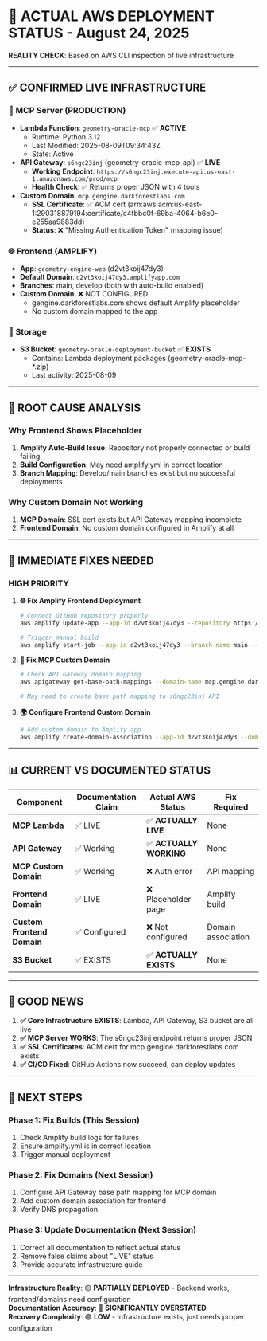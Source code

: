 # 🚀 ACTUAL AWS DEPLOYMENT STATUS - August 24, 2025

**REALITY CHECK**: Based on AWS CLI inspection of live infrastructure

---

## ✅ **CONFIRMED LIVE INFRASTRUCTURE**

### **🔗 MCP Server (PRODUCTION)**
- **Lambda Function**: `geometry-oracle-mcp` ✅ **ACTIVE**
  - Runtime: Python 3.12
  - Last Modified: 2025-08-09T09:34:43Z
  - State: Active
- **API Gateway**: `s6ngc23inj` (geometry-oracle-mcp-api) ✅ **LIVE**
  - **Working Endpoint**: `https://s6ngc23inj.execute-api.us-east-1.amazonaws.com/prod/mcp`
  - **Health Check**: ✅ Returns proper JSON with 4 tools
- **Custom Domain**: `mcp.gengine.darkforestlabs.com` 
  - **SSL Certificate**: ✅ ACM cert (arn:aws:acm:us-east-1:290318879194:certificate/c4fbbc0f-69ba-4064-b6e0-e255aa9883dd)
  - **Status**: ❌ "Missing Authentication Token" (mapping issue)

### **🌐 Frontend (AMPLIFY)**
- **App**: `geometry-engine-web` (d2vt3koij47dy3)
- **Default Domain**: `d2vt3koij47dy3.amplifyapp.com`
- **Branches**: main, develop (both with auto-build enabled)
- **Custom Domain**: ❌ NOT CONFIGURED 
  - gengine.darkforestlabs.com shows default Amplify placeholder
  - No custom domain mapped to the app

### **💾 Storage**
- **S3 Bucket**: `geometry-oracle-deployment-bucket` ✅ **EXISTS**
  - Contains: Lambda deployment packages (geometry-oracle-mcp-*.zip)
  - Last activity: 2025-08-09

---

## 🎯 **ROOT CAUSE ANALYSIS**

### **Why Frontend Shows Placeholder**
1. **Amplify Auto-Build Issue**: Repository not properly connected or build failing
2. **Build Configuration**: May need amplify.yml in correct location
3. **Branch Mapping**: Develop/main branches exist but no successful deployments

### **Why Custom Domain Not Working**
1. **MCP Domain**: SSL cert exists but API Gateway mapping incomplete
2. **Frontend Domain**: No custom domain configured in Amplify at all

---

## 🔧 **IMMEDIATE FIXES NEEDED**

### **HIGH PRIORITY**

1. **🌐 Fix Amplify Frontend Deployment**
   ```bash
   # Connect GitHub repository properly
   aws amplify update-app --app-id d2vt3koij47dy3 --repository https://github.com/bshepp/2014_CS102
   
   # Trigger manual build
   aws amplify start-job --app-id d2vt3koij47dy3 --branch-name main --job-type RELEASE
   ```

2. **🔗 Fix MCP Custom Domain**
   ```bash
   # Check API Gateway domain mapping
   aws apigateway get-base-path-mappings --domain-name mcp.gengine.darkforestlabs.com
   
   # May need to create base path mapping to s6ngc23inj API
   ```

3. **🌍 Configure Frontend Custom Domain**
   ```bash
   # Add custom domain to Amplify app
   aws amplify create-domain-association --app-id d2vt3koij47dy3 --domain-name gengine.darkforestlabs.com --subdomain-settings subDomainName=www,branchName=main
   ```

---

## 📊 **CURRENT VS DOCUMENTED STATUS**

| Component | Documentation Claim | Actual AWS Status | Fix Required |
|-----------|--------------------|--------------------|---------------|
| **MCP Lambda** | ✅ LIVE | ✅ **ACTUALLY LIVE** | None |
| **API Gateway** | ✅ Working | ✅ **ACTUALLY WORKING** | None |
| **MCP Custom Domain** | ✅ Working | ❌ Auth error | API mapping |
| **Frontend Domain** | ✅ LIVE | ❌ Placeholder page | Amplify build |
| **Custom Frontend Domain** | ✅ Configured | ❌ Not configured | Domain association |
| **S3 Bucket** | ✅ EXISTS | ✅ **ACTUALLY EXISTS** | None |

---

## 🎉 **GOOD NEWS**

1. **✅ Core Infrastructure EXISTS**: Lambda, API Gateway, S3 bucket are all live
2. **✅ MCP Server WORKS**: The s6ngc23inj endpoint returns proper JSON
3. **✅ SSL Certificates**: ACM cert for mcp.gengine.darkforestlabs.com exists
4. **✅ CI/CD Fixed**: GitHub Actions now succeed, can deploy updates

---

## 🚀 **NEXT STEPS**

### **Phase 1: Fix Builds (This Session)**
1. Check Amplify build logs for failures
2. Ensure amplify.yml is in correct location
3. Trigger manual deployment

### **Phase 2: Fix Domains (Next Session)**  
1. Configure API Gateway base path mapping for MCP domain
2. Add custom domain association for frontend
3. Verify DNS propagation

### **Phase 3: Update Documentation (Next Session)**
1. Correct all documentation to reflect actual status
2. Remove false claims about "LIVE" status
3. Provide accurate infrastructure guide

---

**Infrastructure Reality**: 🟡 **PARTIALLY DEPLOYED** - Backend works, frontend/domains need configuration  
**Documentation Accuracy**: 🔴 **SIGNIFICANTLY OVERSTATED**  
**Recovery Complexity**: 🟢 **LOW** - Infrastructure exists, just needs proper configuration